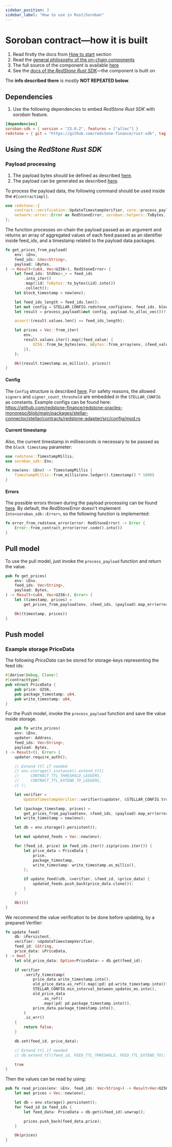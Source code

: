 ```yaml
---
sidebar_position: 3
sidebar_label: "How to use in Rust/Soroban"
---
```


# Soroban contract—how it is built

1. Read firstly the docs from [How to start](../) section
2. Read the [general philosophy of the on-chain components](https://github.com/redstone-finance/redstone-oracles-monorepo/tree/main/packages/stellar-connector/stellar/contracts/README.md)
3. The full source of the component is available [here](https://github.com/redstone-finance/redstone-oracles-monorepo/tree/main/packages/stellar-connector)
4. See the [docs of the _RedStone Rust SDK_](https://docs.redstone.finance/rust/redstone/rust_sdk_3/redstone/index.html)—the component is built on

The **info described there** is mostly **NOT REPEATED below**.

## Dependencies

1. Use the following dependencies to embed _RedStone Rust SDK_ with _soroban_ feature.

```toml
[dependencies]
soroban-sdk = { version = "23.0.2", features = ["alloc"] }
redstone = { git = "https://github.com/redstone-finance/rust-sdk", tag = "3.0.0-pre6", default-features = false, features = ["soroban"] }
```

## Using the _RedStone Rust SDK_

### Payload processing

1. The payload bytes should be defined as described [here](https://docs.redstone.finance/img/payload.png).
2. The payload can be generated as described [here](https://github.com/redstone-finance/redstone-oracles-monorepo/blob/main/packages/stellar-connector/scrypto/README.md#preparing-sample-data).

To process the payload data, the following command should be used inside the `#[contractimpl]`.

```rust
use redstone::{
    contract::verification::UpdateTimestampVerifier, core::process_payload,
    network::error::Error as RedStoneError, soroban::helpers::ToBytes, TimestampMillis,
};
```

The function processes on-chain the payload passed as an argument and returns an array of aggregated values of each feed passed as an identifier inside feed_ids, and a timestamp related to the payload data packages.

```rust
fn get_prices_from_payload(
    env: &Env,
    feed_ids: &Vec<String>,
    payload: &Bytes,
) -> Result<(u64, Vec<U256>), RedStoneError> {
    let feed_ids: StdVec<_> = feed_ids
        .into_iter()
        .map(|id| ToBytes::to_bytes(&id).into())
        .collect();
    let block_timestamp = now(env);

    let feed_ids_length = feed_ids.len();
    let mut config = STELLAR_CONFIG.redstone_config(env, feed_ids, block_timestamp)?;
    let result = process_payload(&mut config, payload.to_alloc_vec())?;

    assert!(result.values.len() == feed_ids_length);

    let prices = Vec::from_iter(
        env,
        result.values.iter().map(|feed_value| {
            U256::from_be_bytes(env, &Bytes::from_array(env, &feed_value.value.0))
        }),
    );

    Ok((result.timestamp.as_millis(), prices))
}
```

#### Config

The `Config` structure is described [here](https://docs.redstone.finance/rust/redstone/rust_sdk_3/redstone/core/config/struct.Config.html).
For safety reasons, the allowed `signers` and `signer_count_threshold` are embedded in the `STELLAR_CONFIG` as constants.
Example configs can be found here: https://github.com/redstone-finance/redstone-oracles-monorepo/blob/main/packages/stellar-connector/stellar/contracts/redstone-adapter/src/config/mod.rs

#### Current timestamp

Also, the current timestamp in milliseconds is necessary to be passed as the `block timestamp` parameter:

```rust
use redstone::TimestampMillis;
use soroban_sdk::Env;

fn now(env: &Env) -> TimestampMillis {
    TimestampMillis::from_millis(env.ledger().timestamp() * 1000)
}
```

#### Errors

The possible errors thrown during the payload processing can be found [here](https://docs.redstone.finance/rust/redstone/rust_sdk_3/redstone/network/error/enum.Error.html).
By default, the _RedStoneError_ doesn't implement `Into<soroban_sdk::Error>`, so the following function is implemented:

```rust
fn error_from_redstone_error(error: RedStoneError) -> Error {
    Error::from_contract_error(error.code().into())
}
```

## Pull model

To use the pull model, just invoke the `process_payload` function and return the value.

```rust
pub fn get_prices(
    env: &Env,
    feed_ids: Vec<String>,
    payload: Bytes,
) -> Result<(u64, Vec<U256>), Error> {
    let (timestamp, prices) =
        get_prices_from_payload(env, &feed_ids, &payload).map_err(error_from_redstone_error)?;

    Ok((timestamp, prices))
}
```

## Push model

### Example storage PriceData

The following _PriceData_ can be stored for storage-keys representing the feed ids:

```rust
#[derive(Debug, Clone)]
#[contracttype]
pub struct PriceData {
    pub price: U256,
    pub package_timestamp: u64,
    pub write_timestamp: u64,
}
```

For the Push model, invoke the `process_payload` function and save the value inside storage.

```rust
    pub fn write_prices(
    env: &Env,
    updater: Address,
    feed_ids: Vec<String>,
    payload: Bytes,
) -> Result<(), Error> {
    updater.require_auth();

    // Extend ttl if needed
    // env.storage().instance().extend_ttl(
    //     CONTRACT_TTL_THRESHOLD_LEDGERS,
    //     CONTRACT_TTL_EXTEND_TO_LEDGERS,
    // );

    let verifier =
        UpdateTimestampVerifier::verifier(&updater, &STELLAR_CONFIG.trusted_updaters(env));

    let (package_timestamp, prices) =
        get_prices_from_payload(env, &feed_ids, &payload).map_err(error_from_redstone_error)?;
    let write_timestamp = now(env);

    let db = env.storage().persistent();

    let mut updated_feeds = Vec::new(env);

    for (feed_id, price) in feed_ids.iter().zip(prices.iter()) {
        let price_data = PriceData {
            price,
            package_timestamp,
            write_timestamp: write_timestamp.as_millis(),
        };

        if update_feed(&db, &verifier, &feed_id, &price_data) {
            updated_feeds.push_back(price_data.clone());
        }
    }

    Ok(())
}
```

We recommend the value verification to be done before updating, by a prepared Verifier:

```rust
fn update_feed(
    db: &Persistent,
    verifier: &UpdateTimestampVerifier,
    feed_id: &String,
    price_data: &PriceData,
) -> bool {
    let old_price_data: Option<PriceData> = db.get(feed_id);

    if verifier
        .verify_timestamp(
            price_data.write_timestamp.into(),
            old_price_data.as_ref().map(|pd| pd.write_timestamp.into()),
            STELLAR_CONFIG.min_interval_between_updates_ms.into(),
            old_price_data
                .as_ref()
                .map(|pd| pd.package_timestamp.into()),
            price_data.package_timestamp.into(),
        )
        .is_err()
    {
        return false;
    }

    db.set(feed_id, price_data);

    // Extend ttl if needed
    // db.extend_ttl(feed_id, FEED_TTL_THRESHOLD, FEED_TTL_EXTEND_TO);

    true
}
```

Then the values can be read by using:

```rust
pub fn read_prices(env: &Env, feed_ids: Vec<String>) -> Result<Vec<U256>, Error> {
    let mut prices = Vec::new(env);

    let db = env.storage().persistent();
    for feed_id in feed_ids {
        let feed_data: PriceData = db.get(&feed_id).unwrap();

        prices.push_back(feed_data.price);
    }

    Ok(prices)
}
```

